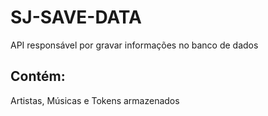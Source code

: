 # SJ-SAVE-DATA
API responsável por gravar informações no banco de dados

## Contém: 
Artistas, Músicas e Tokens armazenados

